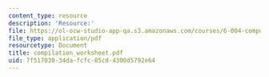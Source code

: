 ```yaml
---
content_type: resource
description: 'Resource:'
file: https://ol-ocw-studio-app-qa.s3.amazonaws.com/courses/6-004-computation-structures-spring-2017/7f51703034dafcfc85cd4300d5792e64_compilation_worksheet.pdf
file_type: application/pdf
resourcetype: Document
title: compilation_worksheet.pdf
uid: 7f517030-34da-fcfc-85cd-4300d5792e64
---
```

